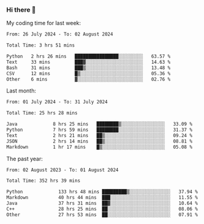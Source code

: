 ### Hi there 👋

My coding time for last week:

<!--START_SECTION:week-->

```txt
From: 26 July 2024 - To: 02 August 2024

Total Time: 3 hrs 51 mins

Python   2 hrs 26 mins   ████████████████░░░░░░░░░   63.57 %
Text     33 mins         ███▓░░░░░░░░░░░░░░░░░░░░░   14.63 %
Bash     31 mins         ███▒░░░░░░░░░░░░░░░░░░░░░   13.48 %
CSV      12 mins         █▒░░░░░░░░░░░░░░░░░░░░░░░   05.36 %
Other    6 mins          ▓░░░░░░░░░░░░░░░░░░░░░░░░   02.76 %
```

<!--END_SECTION:week-->

Last month:

<!--START_SECTION:month-->

```txt
From: 01 July 2024 - To: 31 July 2024

Total Time: 25 hrs 28 mins

Java             8 hrs 25 mins   ████████▒░░░░░░░░░░░░░░░░   33.09 %
Python           7 hrs 59 mins   ████████░░░░░░░░░░░░░░░░░   31.37 %
Text             2 hrs 21 mins   ██▒░░░░░░░░░░░░░░░░░░░░░░   09.24 %
JSON             2 hrs 14 mins   ██▒░░░░░░░░░░░░░░░░░░░░░░   08.81 %
Markdown         1 hr 17 mins    █▒░░░░░░░░░░░░░░░░░░░░░░░   05.08 %
```

<!--END_SECTION:month-->

The past year:

<!--START_SECTION:year-->

```txt
From: 02 August 2023 - To: 01 August 2024

Total Time: 352 hrs 39 mins

Python             133 hrs 48 mins █████████▒░░░░░░░░░░░░░░░   37.94 %
Markdown           40 hrs 44 mins  ███░░░░░░░░░░░░░░░░░░░░░░   11.55 %
Java               37 hrs 31 mins  ██▓░░░░░░░░░░░░░░░░░░░░░░   10.64 %
C++                28 hrs 25 mins  ██░░░░░░░░░░░░░░░░░░░░░░░   08.06 %
Other              27 hrs 53 mins  ██░░░░░░░░░░░░░░░░░░░░░░░   07.91 %
```

<!--END_SECTION:year-->

